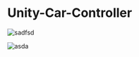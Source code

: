 # Unity-Car-Controller
![sadfsd](https://user-images.githubusercontent.com/75747082/195991404-505414a5-3a27-4699-bf02-8b8f1bb82ff2.png)



![asda](https://user-images.githubusercontent.com/75747082/195991407-8a5cb979-5cfd-48a3-842a-b5e72e57968e.png)
